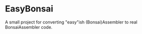 # EasyBonsai
A small project for converting "easy"ish (Bonsai)Assembler to real BonsaiAssembler code.
